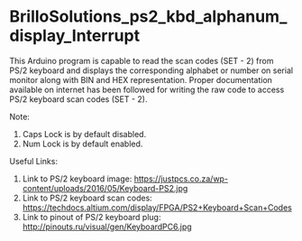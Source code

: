 # BrilloSolutions_ps2_kbd_alphanum_display_Interrupt
This Arduino program is capable to read the scan codes (SET - 2) from PS/2 keyboard and displays the corresponding alphabet or number on serial monitor along with BIN and HEX representation.
Proper documentation available on internet has been followed for writing the raw code to access PS/2 keyboard scan codes (SET - 2).

Note:
1. Caps Lock is by default disabled.
2. Num Lock is by default enabled.

Useful Links:
1. Link to PS/2 keyboard image: https://justpcs.co.za/wp-content/uploads/2016/05/Keyboard-PS2.jpg
2. Link to PS/2 keyboard scan codes: https://techdocs.altium.com/display/FPGA/PS2+Keyboard+Scan+Codes
3. Link to pinout of PS/2 keyboard plug: http://pinouts.ru/visual/gen/KeyboardPC6.jpg